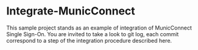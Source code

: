 # Integrate-MunicConnect
This sample project stands as an example of integration of MunicConnect Single Sign-On. You are invited to take a look to git log, each commit correspond to a step of the integration procedure described here.
